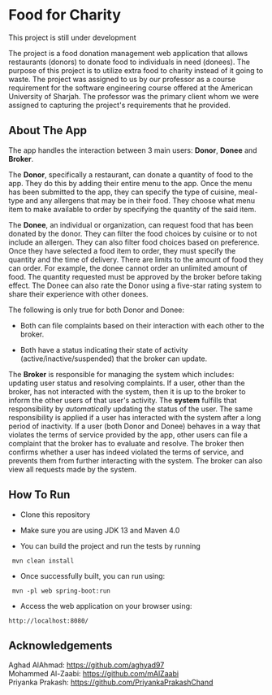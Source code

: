 # Food for Charity 
This project is still under development

The project is a food donation management web application that allows restaurants (donors) to donate food to individuals in need (donees). The purpose of this project is to utilize extra food to charity instead of it going to waste. The project was assigned to us by our professor as a course requirement for the software engineering course offered at the American University of Sharjah. The professor was the primary client whom we were assigned to capturing the project's requirements that he provided.  
## About The App
The app handles the interaction between 3 main users: **Donor**, **Donee** and **Broker**.</br> 
<p>
The <b>Donor</b>, specifically a restaurant, can donate a quantity of food to the app. They do this by adding their entire menu to the app. Once the menu has been submitted to the app, they can specify the type of cuisine, meal-type and any allergens that may be in their food. They choose what menu item to make available to order by specifying the quantity of the said item. 
</p> 
<p>
The <b>Donee</b>, an individual or organization, can request food that has been donated by the donor. They can filter the food choices by cuisine or to not include an allergen. They can also filter food choices based on preference. Once they have selected a food item to order, they must specify the quantity and the time of delivery. There are limits to the amount of food they can order. For example, the donee cannot order an unlimited amount of food. The quantity requested must be approved by the broker before taking effect. The Donee can also rate the Donor using a five-star rating system to share their experience with other donees.
</p>
<p>
The following is only true for both Donor and Donee:
</p>

* Both can file complaints based on their interaction with each other to the broker.

* Both have a status indicating their state of activity (active/inactive/suspended) that the broker can update.

<p> 
The <b>Broker</b> is responsible for managing the system which includes: updating user status and resolving complaints. If a user, other than the broker, has not interacted with the system, then it is up to the broker to inform the other users of that user's activity. The <b>system</b> fulfills that responsibility by <i>automatically</i> updating the status of the user. The same responsibility is applied if a user has interacted with the system after a long period of inactivity. If a user (both Donor and Donee) behaves in a way that violates the terms of service provided by the app, other users can file a complaint that the broker has to evaluate and resolve. The broker then confirms whether a user has indeed violated the terms of service, and prevents them from further interacting with the system. The broker can also view all requests made by the system.
</p>

## How To Run

  - Clone this repository

  - Make sure you are using JDK 13 and Maven 4.0
  
  - You can build the project and run the tests by running

   ```
    mvn clean install
   ```

  - Once successfully built, you can run using:
    
  ```
   mvn -pl web spring-boot:run
  ```

  - Access the web application on your browser using:

  ```
  http://localhost:8080/
  ``` 

[comment]: <> (Will be changed)
[comment]: <> (Start) 

## Acknowledgements
Aghad AlAhmad: https://github.com/aghyad97</br> 
Mohammed Al-Zaabi: https://github.com/mAlZaabi</br>
Priyanka Prakash: https://github.com/PriyankaPrakashChand </br>




